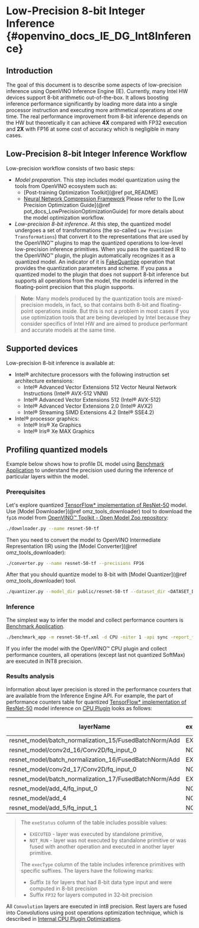 # Low-Precision 8-bit Integer Inference {#openvino_docs_IE_DG_Int8Inference}

## Introduction
The goal of this document is to describe some aspects of low-precision inference using OpenVINO Inference Engine (IE). 
Currently, many Intel HW devices support 8-bit arithmetic out-of-the-box. It allows boosting inference performance 
significantly by loading more data into a single processor instruction and executing more arithmetical operations at
one time. The real performance improvement from 8-bit inference depends on the HW but theoretically it can achieve **4X**
 compared with FP32 execution and **2X** with FP16 at some cost of accuracy which is negligible in many cases.

## Low-Precision 8-bit Integer Inference Workflow
Low-precision workflow consists of two basic steps:
- *Model preparation*. This step includes model quantization using the tools from OpenVINO ecosystem such as:
  - [Post-training Optimization Toolkit](@ref pot_README)
  - [Neural Network Compression Framework](https://github.com/openvinotoolkit/nncf)
  Please refer to the [Low Precision Optimization Guide](@ref pot_docs_LowPrecisionOptimizationGuide) 
for more details about the model optimization workflow. 
- *Low-precision 8-bit inference*. At this step, the quantized model undergoes a set of transformations (the so-called 
`Low Precision Transformations`) that convert it 
to the representations that are used by the OpenVINO™ plugins to map the quantized operations to low-level low-precision 
inference primitives. When you pass the quantized IR to the OpenVINO™ plugin, the plugin automatically recognizes it as
a quantized model. An indicator of it is [FakeQuantize](../ops/quantization/FakeQuantize_1.md) operation that provides 
the quantization parameters and scheme. If you pass a quantized model to the plugin that does not support 8-bit
inference but supports all operations from the model, the model is inferred in the floating-point precision that this
plugin supports.

>**Note**: Many models produced by the quantization tools are mixed-precision models, in fact, so that contains both 
> 8-bit and floating-point operations inside. But this is not a problem in most cases if you use optimization tools that are being 
> developed by Intel because they consider specifics of Intel HW and are aimed to produce performant and accurate models
> at the same time.  

## Supported devices
Low-precision 8-bit inference is available at:
- Intel® architecture processors with the following instruction set architecture extensions:  
  - Intel® Advanced Vector Extensions 512 Vector Neural Network Instructions (Intel® AVX-512 VNNI)
  - Intel® Advanced Vector Extensions 512 (Intel® AVX-512)
  - Intel® Advanced Vector Extensions 2.0 (Intel® AVX2)
  - Intel® Streaming SIMD Extensions 4.2 (Intel® SSE4.2)
- Intel® processor graphics:
  - Intel® Iris® Xe Graphics
  - Intel® Iris® Xe MAX Graphics
  
## Profiling quantized models
Example below shows how to profile DL model using [Benchmark Application](../../inference-engine/samples/benchmark_app/README.md)
to understand the precision used during the inference of particular layers within the model.   

### Prerequisites

Let's explore quantized [TensorFlow* implementation of ResNet-50](https://github.com/openvinotoolkit/open_model_zoo/tree/master/models/public/resnet-50-tf) model. Use [Model Downloader](@ref omz_tools_downloader) tool to download the `fp16` model from [OpenVINO™ Toolkit - Open Model Zoo repository](https://github.com/openvinotoolkit/open_model_zoo):
```sh
./downloader.py --name resnet-50-tf
```
Then you need to convert the model to OpenVINO Intermediate Representation (IR) using the [Model Converter](@ref omz_tools_downloader):
```sh
./converter.py --name resnet-50-tf --precisions FP16 
```

After that you should quantize model to 8-bit with [Model Quantizer](@ref omz_tools_downloader) tool.
```sh
./quantizer.py --model_dir public/resnet-50-tf --dataset_dir <DATASET_DIR>
```

### Inference

The simplest way to infer the model and collect performance counters is [Benchmark Application](../../inference-engine/samples/benchmark_app/README.md). 
```sh
./benchmark_app -m resnet-50-tf.xml -d CPU -niter 1 -api sync -report_type average_counters  -report_folder pc_report_dir
```
If you infer the model with the OpenVINO™ CPU plugin and collect performance counters, all operations (except last not quantized SoftMax) are executed in INT8 precision.  

### Results analysis

Information about layer precision is stored in the performance counters that are
available from the Inference Engine API. For example, the part of performance counters table for quantized [TensorFlow* implementation of ResNet-50](https://github.com/openvinotoolkit/open_model_zoo/tree/master/models/public/resnet-50-tf) model inference on [CPU Plugin](supported_plugins/CPU.md) looks as follows:


| layerName                                                 | execStatus | layerType    | execType             | realTime (ms) | cpuTime (ms) |
| --------------------------------------------------------- | ---------- | ------------ | -------------------- | ------------- | ------------ |
| resnet\_model/batch\_normalization\_15/FusedBatchNorm/Add | EXECUTED   | Convolution  | jit\_avx512\_1x1\_I8 | 0.377         | 0.377        |
| resnet\_model/conv2d\_16/Conv2D/fq\_input\_0              | NOT\_RUN   | FakeQuantize | undef                | 0             | 0            |
| resnet\_model/batch\_normalization\_16/FusedBatchNorm/Add | EXECUTED   | Convolution  | jit\_avx512\_I8      | 0.499         | 0.499        |
| resnet\_model/conv2d\_17/Conv2D/fq\_input\_0              | NOT\_RUN   | FakeQuantize | undef                | 0             | 0            |
| resnet\_model/batch\_normalization\_17/FusedBatchNorm/Add | EXECUTED   | Convolution  | jit\_avx512\_1x1\_I8 | 0.399         | 0.399        |
| resnet\_model/add\_4/fq\_input\_0                         | NOT\_RUN   | FakeQuantize | undef                | 0             | 0            |
| resnet\_model/add\_4                                      | NOT\_RUN   | Eltwise      | undef                | 0             | 0            |
| resnet\_model/add\_5/fq\_input\_1                         | NOT\_RUN   | FakeQuantize | undef                | 0             | 0            |


> The `exeStatus` column of the table includes possible values:
> - `EXECUTED` - layer was executed by standalone primitive,
> - `NOT_RUN` - layer was not executed by standalone primitive or was fused with another operation and executed in another layer primitive.  
>
> The `execType` column of the table includes inference primitives with specific suffixes. The layers have the following marks:
> * Suffix `I8` for layers that had 8-bit data type input and were computed in 8-bit precision
> * Suffix `FP32` for layers computed in 32-bit precision 

All `Convolution` layers are executed in int8 precision. Rest layers are fused into Convolutions using post operations optimization technique, which is described in [Internal CPU Plugin Optimizations](supported_plugins/CPU.md).
